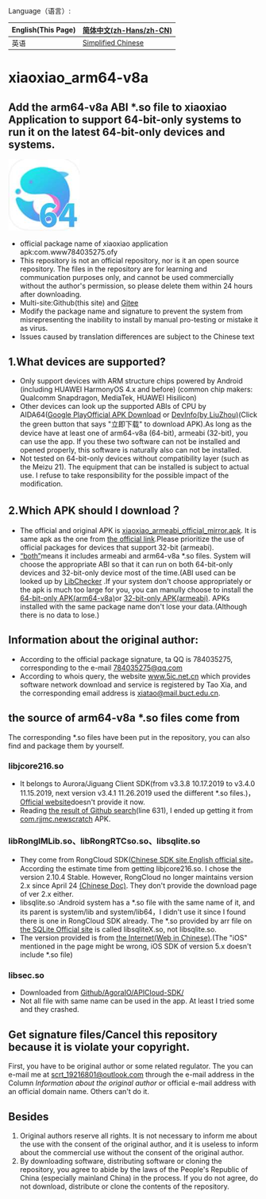 Language（语言）:   

| English(This Page) | [简体中文(zh-Hans/zh-CN)](https://github.com/Picodesu/xiaoxiao_arm64-v8a/blob/main/readme-zh.md) |
| ------------------ | -------------------------------------------------------------------------------------------- |
| 英语                 | [Simplified Chinese](https://github.com/Picodesu/xiaoxiao_arm64-v8a/blob/main/readme-zh.md)  |

# xiaoxiao_arm64-v8a
## Add the arm64-v8a ABI \*.so file to xiaoxiao Application to support 64-bit-only systems to run it on the latest 64-bit-only devices and systems.
![xiaoxiao_arm64-v8a](/img/xiaoxiao_arm64-v8a.jpg)
- official package name of xiaoxiao application apk:com.www784035275.ofy
- This repository is not an official repository, nor is it an open source repository. The files in the repository are for learning and communication purposes only, and cannot be used commercially without the author's permission, so please delete them within 24 hours after downloading.
- Multi-site:Github(this site) and [Gitee](https://gitee.com/picodesu/xiaoxiao_arm64-v8a)
- Modify the package name and signature to prevent the system from misrepresenting the inability to install by manual pro-testing or mistake it as virus.
- Issues caused by translation differences are subject to the Chinese text
## 1.What devices are supported?
- Only support devices with ARM structure chips powered by Android (including HUAWEI HarmonyOS 4.x and before) (common chip makers: Qualcomm Snapdragon, MediaTek, HUAWEI Hisilicon)
- Other devices can look up the supported ABIs of CPU by AIDA64([Google Play](https://play.google.com/store/apps/details?id=com.finalwire.aida64&hl=en)[Official APK Download](https://www.aida64.com/downloads/latesta64droid) or [DevInfo(by LiuZhou)](https://www.coolapk.com/apk/com.liuzh.deviceinfo)(Click the green button that says "立即下载" to download APK).As long as the device have at least one of arm64-v8a (64-bit), armeabi (32-bit), you can use the app. If you these two software can not be installed and opened properly, this software is naturally also can not be installed.
- Not tested on 64-bit-only devices without compatibility layer (such as the Meizu 21). The equipment that can be installed is subject to actual use. I refuse to take responsibility for the possible impact of the modification.
## 2.Which APK should I download？
- The official and original APK is [xiaoxiao_armeabi_official_mirror.apk](https://github.com/Picodesu/xiaoxiao_arm64-v8a/releases/download/0.2.67.64b.1/xiaoxiao_armeabi_0.2.67_origin_mirror.apk). It is same apk as the one from [the official link](https://www.5ic.net.cn/xiaoyuan/downApp).Please prioritize the use of official packages for devices that support 32-bit (armeabi).
- [“both”](https://github.com/Picodesu/xiaoxiao_arm64-v8a/blob/main/xiaoxiao64B_both_0.2.67_signed.apk)means it includes armeabi and arm64-v8a \*.so files. System will choose the appropriate ABI  so that it can run on both 64-bit-only devices and 32-bit-only device most of the time.(ABI used can be looked up by [LibChecker](:https://github.com/LibChecker/LibChecker) .If your system don't choose appropriately or the apk is much too large for you, you can manully choose to install the [64-bit-only APK(arm64-v8a)](https://github.com/Picodesu/xiaoxiao_arm64-v8a/releases/download/0.2.67.64b.1/xiaoxiao64B_arm64-v8a_0.2.67.b.1_signed.apk)or [32-bit-only APK(armeabi)](https://github.com/Picodesu/xiaoxiao_arm64-v8a/blob/main/xiaoxiaoB_armeabi_0.2.67_signed.apk). APKs installed with the same package name don't lose your data.(Although there is no data to lose.)
## Information about the original author:
- According to the official package signature, ta QQ is 784035275, corresponding to the e-mail 784035275@qq.com
- According to whois query, the website www.5ic.net.cn which provides software network download and service is registered by Tao Xia, and the corresponding email address is xiatao@mail.buct.edu.cn.
## the source of arm64-v8a \*.so files come from
The corresponding \*.so files have been put in the repository, you can also find and package them by yourself.
### libjcore216.so
- It belongs to Aurora/Jiguang Client SDK(from v3.3.8 10.17.2019 to v3.4.0 11.15.2019, next version v3.4.1 11.26.2019 used the diifferent \*.so files.)，[Official website](https://www.jiguang.cn/en/sdk-download)doesn't provide it now.
- Reading [the result of Github search](https://github.com/Behavior-speaks-loader/Behavior-speaks-loader/blob/5771d0793bb012ba1dde1d3a6ff57f73375fa967/Dataset/dataset/140fd50752a72863cea13f6c1b460cf79a88353a9ee8e1361d000c34f34a62dc/140fd50752a72863cea13f6c1b460cf79a88353a9ee8e1361d000c34f34a62dc_behavior.txt#L631)(line 631), I ended up getting it from [com.rjjmc.newscratch](https://m.87g.com/az/105746.html) APK.
### libRongIMLib.so、libRongRTCso.so、libsqlite.so
- They come from RongCloud SDK([Chinese SDK site](https://www.rongcloud.cn/devcenter?type=sdk),[English official site](https://rongcloud.io)。According the estimate time from getting libjcore216.so. I chose the version 2.10.4 Stable. However, RongCloud no longer maintains version 2.x since April 24 [(Chinese Doc)](https://doc.rongcloud.cn/im/Android/2.X/prepare). They don't provide the download page of ver 2.x either.
- libsqlite.so :Android system has a \*.so file with the same name of it, and its parent is system/lib and system/lib64，I didn't use it since I found there is one in RongCloud SDK already. The \*.so provided by arr file on [the SQLite Official site](https://sqlite.org/download.html) is called libsqliteX.so, not libsqlite.so.
- The version provided is from [the Internet(Web in Chinese)](http://m.pipikun.com/xiazai/6261.html).(The "iOS" mentioned in the page might be wrong, iOS SDK of version 5.x doesn't include \*.so file)
### libsec.so
- Downloaded from [Github/AgoraIO/APICloud-SDK/](https://github.com/AgoraIO/APICloud-SDK/tree/0e9b924eceaa8bece8f86f71fea40c1b07bbb8f9/Android/app/src/main/jniLibs)
- Not all file with same name can be used in the app. At least I tried some and they crashed.
## Get signature files/Cancel this repository because it is violate your copyright.
First, you have to be original author or some related regulator. The you can e-mail me at scrt_19216801@outlook.com through the e-mail address in the Column *Information about the original author* or official e-mail address with an official domain name. Others can't do it.
## Besides
1. Original authors reserve all rights. It is not necessary to inform me about the use with the consent of the original author, and it is useless to inform about the commercial use without the consent of the original author. 
2. By downloading software, distributing software or cloning the repository, you agree to abide by the laws of the People's Republic of China (especially mainland China) in the process. If you do not agree, do not download, distribute or clone the contents of the repository.